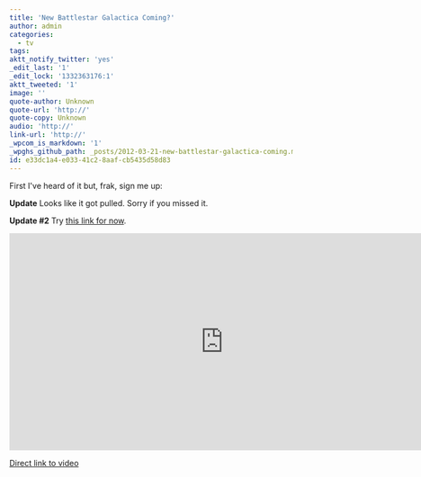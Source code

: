 ```yaml
---
title: 'New Battlestar Galactica Coming?'
author: admin
categories:
  - tv
tags: 
aktt_notify_twitter: 'yes'
_edit_last: '1'
_edit_lock: '1332363176:1'
aktt_tweeted: '1'
image: ''
quote-author: Unknown
quote-url: 'http://'
quote-copy: Unknown
audio: 'http://'
link-url: 'http://'
_wpcom_is_markdown: '1'
_wpghs_github_path: _posts/2012-03-21-new-battlestar-galactica-coming.md
id: e33dc1a4-e033-41c2-8aaf-cb5435d58d83
---
```

<p>First I've heard of it but, frak, sign me up:</p>
<p><strong>Update</strong> Looks like it got pulled. Sorry if you missed it.</p>
<p><strong>Update #2</strong> Try <a href="http://indavideo.hu/video/zb39ky44bsg75">this link for now</a>.</p>
<p><iframe width="759" height="386" src="http://www.youtube.com/embed/A0ixAkA5bng" frameborder="0" allowfullscreen></iframe></p>
<p><a href="http://youtu.be/A0ixAkA5bng">Direct link to video</a></p>
